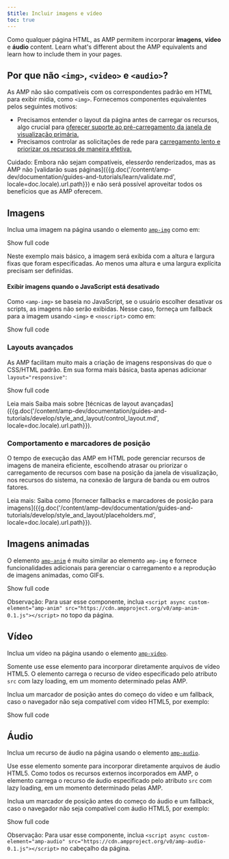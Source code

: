 ```yaml
---
$title: Incluir imagens e vídeo
toc: true
---
```




Como qualquer página HTML, as AMP permitem incorporar **imagens**, **vídeo** e **áudio**
content. Learn what's different about the AMP equivalents and learn how to
include them in your pages.

##  Por que não `<img>`, `<video>` e `<audio>`?

 As AMP não são compatíveis com os correspondentes padrão em HTML para exibir mídia, como `<img>`. Fornecemos componentes equivalentes pelos seguintes motivos:

*  Precisamos entender o layout da página antes de carregar os recursos, algo crucial para [oferecer suporte ao pré-carregamento da janela de visualização primária.](/pt_br/learn/about-how/#size-all-resources-statically)
*  Precisamos controlar as solicitações de rede para [carregamento lento e priorizar os recursos de maneira efetiva.](/pt_br/learn/about-how/#prioritize-resource-loading)

Cuidado: Embora não sejam compatíveis, eles*serão*  renderizados, mas as AMP não [validarão suas páginas]({{g.doc('/content/amp-dev/documentation/guides-and-tutorials/learn/validate.md', locale=doc.locale).url.path}}) e não será possível aproveitar todos os benefícios que as AMP oferecem.

## Imagens

 Inclua uma imagem na página usando o elemento [`amp-img`](/pt_br/docs/reference/components/amp-img.html) como em:

<!--embedded example - fixed size image -->
<div>
<amp-iframe height="174"
            layout="fixed-height"
            sandbox="allow-scripts allow-forms allow-same-origin"
            resizable
            src="https://ampproject-b5f4c.firebaseapp.com/examples/ampimg.fixed.embed.html">
  <div overflow tabindex="0" role="button" aria-label="Show more">Show full code</div>
  <div placeholder></div>
</amp-iframe>
</div>

Neste exemplo mais básico, a imagem será exibida com a altura e largura fixas que foram especificadas. Ao menos uma altura e uma largura explícita precisam ser definidas.

#### Exibir imagens quando o JavaScript está desativado

 Como `<amp-img>` se baseia no JavaScript, se o usuário escolher desativar os scripts, as imagens não serão exibidas. Nesse caso, forneça um fallback para a imagem usando `<img>` e `<noscript>` como em:

<!--embedded example - img with noscript -->
<div>
<amp-iframe height="215"
            layout="fixed-height"
            sandbox="allow-scripts allow-forms allow-same-origin"
            resizable
            src="https://ampproject-b5f4c.firebaseapp.com/examples/ampimg.noscript.embed.html">
  <div overflow tabindex="0" role="button" aria-label="Show more">Show full code</div>
  <div placeholder></div>
</amp-iframe>
</div>

### Layouts avançados

 As AMP facilitam muito mais a criação de imagens responsivas do que o CSS/HTML padrão. Em sua forma mais básica, basta apenas adicionar `layout="responsive"`:

<!--embedded example - basic responsive image -->
<div>
<amp-iframe height="193"
            layout="fixed-height"
            sandbox="allow-scripts allow-forms allow-same-origin"
            resizable
            src="https://ampproject-b5f4c.firebaseapp.com/examples/ampimg.basic.embed.html">
  <div overflow tabindex="0" role="button" aria-label="Show more">Show full code</div>
  <div placeholder></div>
</amp-iframe>
</div>

Leia mais Saiba mais sobre [técnicas de layout avançadas]({{g.doc('/content/amp-dev/documentation/guides-and-tutorials/develop/style_and_layout/control_layout.md', locale=doc.locale).url.path}}).

### Comportamento e marcadores de posição

O tempo de execução das AMP em HTML pode gerenciar recursos de imagens de maneira eficiente, escolhendo atrasar ou priorizar o carregamento de recursos com base na posição da janela de visualização, nos recursos do sistema, na conexão de largura de banda ou em outros fatores.

Leia mais: Saiba como [fornecer fallbacks e marcadores de posição para imagens]({{g.doc('/content/amp-dev/documentation/guides-and-tutorials/develop/style_and_layout/placeholders.md', locale=doc.locale).url.path}}).

## Imagens animadas

 O elemento [`amp-anim`](/pt_br/docs/reference/components/amp-anim.html) é muito similar ao elemento `amp-img` e fornece funcionalidades adicionais para gerenciar o carregamento e a reprodução de imagens animadas, como GIFs.

<!--embedded amp-anim basic example -->
<div>
<amp-iframe height="253"
            layout="fixed-height"
            sandbox="allow-scripts allow-forms allow-same-origin"
            resizable
            src="https://ampproject-b5f4c.firebaseapp.com/examples/ampanim.basic.embed.html">
  <div overflow tabindex="0" role="button" aria-label="Show more">Show full code</div>
  <div placeholder></div>
</amp-iframe>
</div>

Observação: Para usar esse componente, inclua `<script async custom-element="amp-anim" src="https://cdn.ampproject.org/v0/amp-anim-0.1.js"></script>` no topo da página.

## Vídeo

 Inclua um vídeo na página usando o elemento [`amp-video`](/pt_br/docs/reference/components/amp-video.html).

 Somente use esse elemento para incorporar diretamente arquivos de vídeo HTML5. O elemento carrega o recurso de vídeo especificado pelo atributo `src` com lazy loading, em um momento determinado pelas AMP.

Inclua um marcador de posição antes do começo do vídeo e um fallback, caso o navegador não seja compatível com vídeo HTML5, por exemplo:

<!--embedded video example  -->
<div>
<amp-iframe height="234"
            layout="fixed-height"
            sandbox="allow-scripts allow-forms allow-same-origin"
            resizable
            src="https://ampproject-b5f4c.firebaseapp.com/examples/ampvideo.fallback.embed.html">
  <div overflow tabindex="0" role="button" aria-label="Show more">Show full code</div>
  <div placeholder></div>
</amp-iframe>
</div>

## Áudio

 Inclua um recurso de áudio na página usando o elemento [`amp-audio`](/pt_br/docs/reference/components/amp-audio.html).

 Use esse elemento somente para incorporar diretamente arquivos de áudio HTML5. Como todos os recursos externos incorporados em AMP, o elemento carrega o recurso de áudio especificado pelo atributo `src` com lazy loading, em um momento determinado pelas AMP.

Inclua um marcador de posição antes do começo do áudio e um fallback, caso o navegador não seja compatível com áudio HTML5, por exemplo:

<!--embedded audio example  -->
<div>
<amp-iframe height="314"
            layout="fixed-height"
            sandbox="allow-scripts allow-forms allow-same-origin"
            resizable
            src="https://ampproject-b5f4c.firebaseapp.com/examples/ampaudio.basic.embed.html">
  <div overflow tabindex="0" role="button" aria-label="Show more">Show full code</div>
  <div placeholder></div>
</amp-iframe>
</div>

Observação: Para usar esse componente, inclua `<script async custom-element="amp-audio" src="https://cdn.ampproject.org/v0/amp-audio-0.1.js"></script>` no cabeçalho da página.
